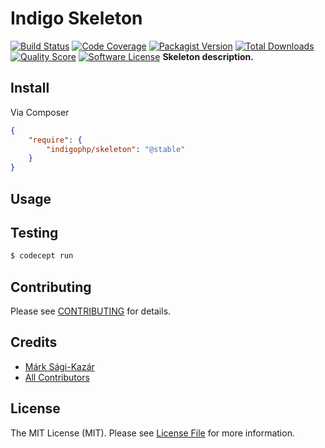 # Indigo Skeleton

[![Build Status](https://img.shields.io/travis/indigophp/skeleton/develop.svg?style=flat-square)](https://travis-ci.org/indigophp/skeleton)
[![Code Coverage](https://img.shields.io/scrutinizer/coverage/g/indigophp/skeleton.svg?style=flat-square)](https://scrutinizer-ci.com/g/indigophp/skeleton)
[![Packagist Version](https://img.shields.io/packagist/v/indigophp/skeleton.svg?style=flat-square)](https://packagist.org/packages/indigophp/skeleton)
[![Total Downloads](https://img.shields.io/packagist/dt/indigophp/skeleton.svg?style=flat-square)](https://packagist.org/packages/indigophp/skeleton)
[![Quality Score](https://img.shields.io/scrutinizer/g/indigophp/skeleton.svg?style=flat-square)](https://scrutinizer-ci.com/g/indigophp/skeleton)
[![Software License](https://img.shields.io/badge/license-MIT-brightgreen.svg?style=flat-square)](LICENSE.md)
**Skeleton description.**


## Install

Via Composer

``` json
{
    "require": {
        "indigophp/skeleton": "@stable"
    }
}
```


## Usage


## Testing

``` bash
$ codecept run
```


## Contributing

Please see [CONTRIBUTING](https://github.com/indigophp/skeleton/blob/develop/CONTRIBUTING.md) for details.


## Credits

- [Márk Sági-Kazár](https://github.com/sagikazarmark)
- [All Contributors](https://github.com/indigophp/skeleton/contributors)


## License

The MIT License (MIT). Please see [License File](https://github.com/indigophp/skeleton/blob/develop/LICENSE) for more information.
